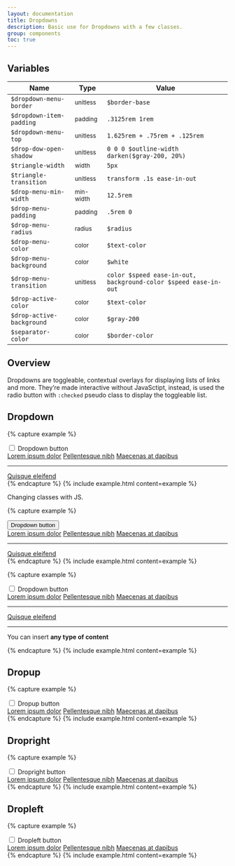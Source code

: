 ```yaml
---
layout: documentation
title: Dropdowns
description: Basic use for Dropdowns with a few classes.
group: components
toc: true
---
```



## Variables

| Name  | Type  | Value |
| ----- | ----- | ----- |
| `$dropdown-menu-border` | <small>unitless</small> | `$border-base` |
| `$dropdown-item-padding` | <small>padding</small> | `.3125rem 1rem` |
| `$dropdown-menu-top` | <small>unitless</small> | `1.625rem + .75rem + .125rem` |
| `$drop-dow-open-shadow` | <small>unitless</small> | `0 0 0 $outline-width darken($gray-200, 20%)` |
| `$triangle-width` | <small>width</small> | `5px` |
| `$triangle-transition` | <small>unitless</small> | `transform .1s ease-in-out` |
| `$drop-menu-min-width` | <small>min-width</small> | `12.5rem` |
| `$drop-menu-padding` | <small>padding</small> | `.5rem 0` |
| `$drop-menu-radius` | <small>radius</small> | `$radius` |
| `$drop-menu-color` | <small>color</small> | <span class="small-box" style="background:#343a40"></span> `$text-color` |
| `$drop-menu-background` | <small>color</small> | <span class="small-box" style="background:#fff"></span> `$white` |
| `$drop-menu-transition` | <small>unitless</small> | `color $speed ease-in-out, background-color $speed ease-in-out` |
| `$drop-active-color` | <small>color</small> | <span class="small-box" style="background:#343a40"></span> `$text-color` |
| `$drop-active-background` | <small>color</small> | <span class="small-box" style="background:#e9ecef"></span> `$gray-200` |
| `$separator-color` | <small>color</small> | <span class="small-box" style="background:#dee2e6"></span> `$border-color` |


## Overview

Dropdowns are toggleable, contextual overlays for displaying lists of links and more. They’re made interactive without JavaSctipt, instead, is used the radio button with `:checked` pseudo class to display the toggleable list.


## Dropdown

{% capture example %}
<div class="dropdown">
  <input type="checkbox" id="drop-1-down">
  <label class="button toggle" for="drop-1-down">
    Dropdown button
  </label>
  <nav class="drop-menu">
    <a href="#">Lorem ipsum dolor</a>
    <a href="#" class="drop-active">Pellentesque nibh</a>
    <a href="#">Maecenas at dapibus</a>
    <hr class="drop-separator">
    <a href="#">Quisque eleifend</a>
  </nav>
</div>
{% endcapture %}
{% include example.html content=example %}

Changing classes with JS.

{% capture example %}
<div class="dropdown">
  <button class="toggle">
    Dropdown button
  </button>
  <nav class="drop-menu">
    <a href="#">Lorem ipsum dolor</a>
    <a href="#" class="drop-active">Pellentesque nibh</a>
    <a href="#">Maecenas at dapibus</a>
    <hr class="drop-separator">
    <a href="#">Quisque eleifend</a>
  </nav>
</div>
{% endcapture %}
{% include example.html content=example %}


{% capture example %}
<div class="dropdown">
  <input type="checkbox" id="drop-1-1-down">
  <label class="button toggle" for="drop-1-1-down">
    Dropdown button
  </label>
  <nav class="drop-menu">
    <a href="#">Lorem ipsum dolor</a>
    <a href="#">Pellentesque nibh</a>
    <a href="#">Maecenas at dapibus</a>
    <hr class="drop-separator">
    <a href="#">Quisque eleifend</a>
    <hr class="drop-separator">
    <div class="drop-item">
      <p>You can insert <strong>any type of content</strong></p>
    </div>
  </nav>
</div>
{% endcapture %}
{% include example.html content=example %}


## Dropup

{% capture example %}
<div class="dropup">
  <input type="checkbox" id="drop-1-top">
  <label class="button toggle" for="drop-1-top">
    Dropup button
  </label>
  <nav class="drop-menu">
    <a href="#">Lorem ipsum dolor</a>
    <a href="#">Pellentesque nibh</a>
    <a href="#">Maecenas at dapibus</a>
  </nav>
</div>
{% endcapture %}
{% include example.html content=example %}


## Dropright

{% capture example %}
<div class="dropright">
  <input type="checkbox" id="drop-1-right">
  <label class="button toggle" for="drop-1-right">
    Dropright button
  </label>
  <nav class="drop-menu">
    <a href="#">Lorem ipsum dolor</a>
    <a href="#">Pellentesque nibh</a>
    <a href="#">Maecenas at dapibus</a>
  </nav>
</div>
{% endcapture %}
{% include example.html content=example %}


## Dropleft

{% capture example %}
<div class="dropleft">
  <input type="checkbox" id="drop-1-left">
  <label class="button toggle" for="drop-1-left">
    Dropleft button
  </label>
  <nav class="drop-menu">
    <a href="#">Lorem ipsum dolor</a>
    <a href="#">Pellentesque nibh</a>
    <a href="#">Maecenas at dapibus</a>
  </nav>
</div>
{% endcapture %}
{% include example.html content=example %}